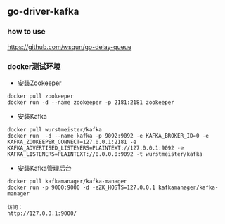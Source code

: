 ## go-driver-kafka

### how to use
https://github.com/wsqun/go-delay-queue


### docker测试环境
- 安装Zookeeper
```
docker pull zookeeper
docker run -d --name zookeeper -p 2181:2181 zookeeper
```


- 安装Kafka
```
docker pull wurstmeister/kafka
docker run  -d --name kafka -p 9092:9092 -e KAFKA_BROKER_ID=0 -e KAFKA_ZOOKEEPER_CONNECT=127.0.0.1:2181 -e KAFKA_ADVERTISED_LISTENERS=PLAINTEXT://127.0.0.1:9092 -e KAFKA_LISTENERS=PLAINTEXT://0.0.0.0:9092 -t wurstmeister/kafka
```

- 安装Kafka管理后台
```
docker pull kafkamanager/kafka-manager
docker run -p 9000:9000 -d -eZK_HOSTS=127.0.0.1 kafkamanager/kafka-manager

访问：
http://127.0.0.1:9000/
```